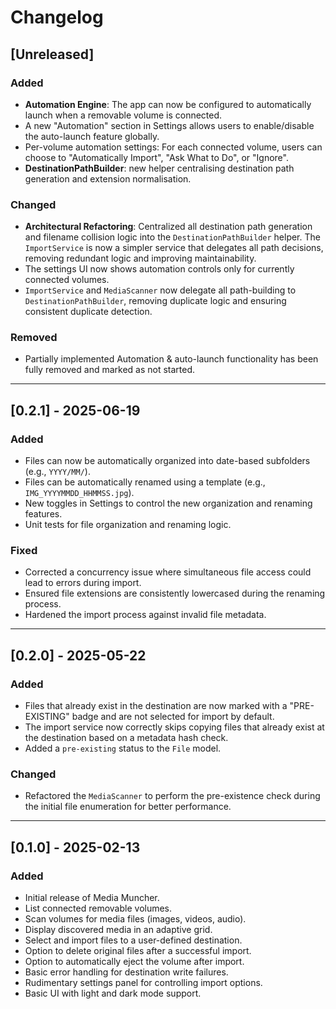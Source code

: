 # Changelog

## [Unreleased]

### Added
- **Automation Engine**: The app can now be configured to automatically launch when a removable volume is connected.
- A new "Automation" section in Settings allows users to enable/disable the auto-launch feature globally.
- Per-volume automation settings: For each connected volume, users can choose to "Automatically Import", "Ask What to Do", or "Ignore".
- **DestinationPathBuilder**: new helper centralising destination path generation and extension normalisation.

### Changed
- **Architectural Refactoring**: Centralized all destination path generation and filename collision logic into the `DestinationPathBuilder` helper. The `ImportService` is now a simpler service that delegates all path decisions, removing redundant logic and improving maintainability.
- The settings UI now shows automation controls only for currently connected volumes.
- `ImportService` and `MediaScanner` now delegate all path-building to `DestinationPathBuilder`, removing duplicate logic and ensuring consistent duplicate detection.

### Removed
- Partially implemented Automation & auto-launch functionality has been fully removed and marked as not started.

---

## [0.2.1] - 2025-06-19

### Added
- Files can now be automatically organized into date-based subfolders (e.g., `YYYY/MM/`).
- Files can be automatically renamed using a template (e.g., `IMG_YYYYMMDD_HHMMSS.jpg`).
- New toggles in Settings to control the new organization and renaming features.
- Unit tests for file organization and renaming logic.

### Fixed
- Corrected a concurrency issue where simultaneous file access could lead to errors during import.
- Ensured file extensions are consistently lowercased during the renaming process.
- Hardened the import process against invalid file metadata.

---

## [0.2.0] - 2025-05-22

### Added
- Files that already exist in the destination are now marked with a "PRE-EXISTING" badge and are not selected for import by default.
- The import service now correctly skips copying files that already exist at the destination based on a metadata hash check.
- Added a `pre-existing` status to the `File` model.

### Changed
- Refactored the `MediaScanner` to perform the pre-existence check during the initial file enumeration for better performance.

---

## [0.1.0] - 2025-02-13

### Added
- Initial release of Media Muncher.
- List connected removable volumes.
- Scan volumes for media files (images, videos, audio).
- Display discovered media in an adaptive grid.
- Select and import files to a user-defined destination.
- Option to delete original files after a successful import.
- Option to automatically eject the volume after import.
- Basic error handling for destination write failures.
- Rudimentary settings panel for controlling import options.
- Basic UI with light and dark mode support. 